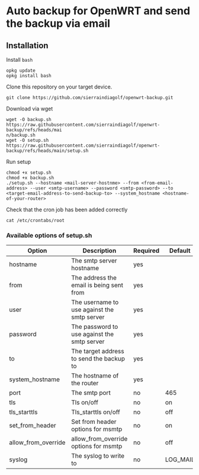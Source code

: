 # Auto backup for OpenWRT and send the backup via email
## Installation
Install `bash`
~~~
opkg update
opkg install bash
~~~

Clone this repository on your target device.
~~~
git clone https://github.com/sierraindiagolf/openwrt-backup.git
~~~

Download via wget
~~~
wget -O backup.sh https://raw.githubusercontent.com/sierraindiagolf/openwrt-backup/refs/heads/mai
n/backup.sh
wget -O setup.sh https://raw.githubusercontent.com/sierraindiagolf/openwrt-backup/refs/heads/main/setup.sh
~~~


Run setup

~~~
chmod +x setup.sh
chmod +x backup.sh
./setup.sh --hostname <mail-server-hostnme> --from <from-email-address> --user <smtp-username> --password <smtp-password> --to <target-email-address-to-send-backup-to> --system_hostname <hostname-of-your-router>
~~~

Check that the cron job has been added correctly
~~~
cat /etc/crontabs/root
~~~

### Available options of setup.sh

| Option              	| Description                                 	| Required 	| Default  	|
|---------------------	|---------------------------------------------	|----------	|----------	|
| hostname            	| The smtp server hostname                    	| yes      	|          	|
| from                	| The address the email is being sent from    	| yes      	|          	|
| user                	| The username to use against the smtp server 	| yes      	|          	|
| password            	| The password to use against the smtp server 	| yes      	|          	|
| to                  	| The target address to send the backup to    	| yes      	|          	|
| system_hostname     	| The hostname of the router                  	| yes      	|          	|
| port                	| The smtp port                               	| no       	| 465      	|
| tls                 	| Tls on/off                                  	| no       	| on       	|
| tls_starttls        	| Tls_starttls on/off                         	| no       	| off      	|
| set_from_header     	| Set from header options for msmtp           	| no       	| on       	|
| allow_from_override 	| allow_from_override options for msmtp       	| no       	| off      	|
| syslog              	| The syslog to write to                      	| no       	| LOG_MAIL 	|


